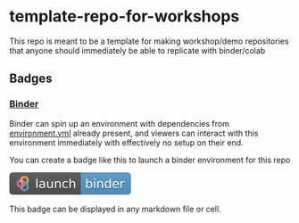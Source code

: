 # template-repo-for-workshops

This repo is meant to be a template for making workshop/demo repositories that anyone should immediately be able to replicate with binder/colab

## Badges

### [Binder](https://mybinder.org/)

Binder can spin up an environment with dependencies from [environment.yml](.binder/environment.yml) already present, and viewers can interact with this environment immediately with effectively no setup on their end.

You can create a badge like this to launch a binder environment for this repo

[![Binder Badge](.binder/badge_logo.svg)](https://mybinder.org/v2/gh/mlatsjsu/template-repo-for-workshops/HEAD)

This badge can be displayed in any markdown file or cell.
